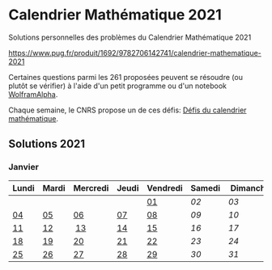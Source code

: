 # Calendrier Mathématique 2021

Solutions personnelles des problèmes du Calendrier Mathématique 2021

https://www.pug.fr/produit/1692/9782706142741/calendrier-mathematique-2021

Certaines questions parmi les 261 proposées peuvent se résoudre (ou plutôt se vérifier) à l'aide d'un petit programme ou d'un notebook [WolframAlpha](https://www.wolframalpha.com).

Chaque semaine, le CNRS propose un de ces défis: [Défis du calendrier mathématique](https://images.math.cnrs.fr/-Defis-du-Calendrier-mathematique-.html).

## Solutions 2021

### Janvier

| Lundi | Mardi | Mercredi | Jeudi | Vendredi | Samedi | Dimanche |
| ----- | ----- | -------- | ----- | -------- | ------ | -------- |
| | | | | [01](janvier/01.py) | *02* | *03* |
| [04](janvier/janvier.md#4-janvier) | [05](janvier/05.py) | [06](janvier/janvier.md#6-janvier) | [07](janvier/janvier.md#7-janvier) | [08](janvier/08.py) | *09* | *10* |
| [11](janvier/janvier.md#11-janvier) | [12](janvier/janvier.md#12-janvier) | [13](janvier/janvier.md#13-janvier) | [14](janvier/14.py) | [15](janvier/15.py) | *16* | *17* |
| [18](janvier/janvier.md#18-janvier) | [19](janvier/janvier.md#19-janvier) | [20](janvier/janvier.md#20-janvier) | [21](janvier/21.py) | [22](janvier/22.py) | *23* | *24* |
| [25](janvier/janvier.md#25-janvier) | [26](janvier/janvier.md#26-janvier) | [27](janvier/27.py) | [28](janvier/janvier.md#28-janvier) | [29](janvier/janvier.md#29-janvier) | *30* | *31* |
